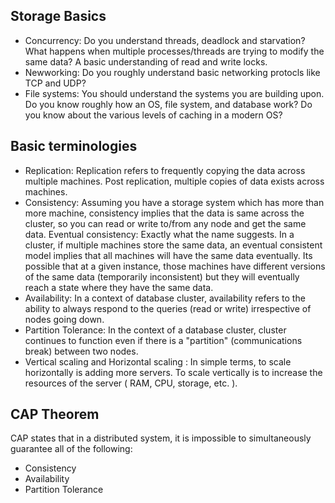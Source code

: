 ## Storage Basics
* Concurrency: Do you understand threads, deadlock and starvation? What happens when multiple processes/threads are trying to modify the same data? A basic understanding of read and write locks.
* Newworking: Do you roughly understand basic networking protocls like TCP and UDP?
* File systems: You should understand the systems you are building upon. Do you know roughly how an OS, file system, and database work? Do you know about the various levels of caching in a modern OS?

## Basic terminologies
* Replication: Replication refers to frequently copying the data across multiple machines. Post replication, multiple copies of data exists across machines. 
* Consistency: Assuming you have a storage system which has more than more machine, consistency implies that the data is same across the cluster, so you can read or write to/from any node and get the same data. Eventual consistency: Exactly what the name suggests. In a cluster, if multiple machines store the same data, an eventual consistent model implies that all machines will have the same data eventually. Its possible that at a given instance, those machines have different versions of the same data (temporarily inconsistent) but they will eventually reach a state where they have the same data.
* Availability: In a context of database cluster, availability refers to the ability to always respond to the queries (read or write) irrespective of nodes going down.
* Partition Tolerance: In the context of a database cluster, cluster continues to function even if there is a "partition" (communications break) between two nodes.
* Vertical scaling and Horizontal scaling : In simple terms, to scale horizontally is adding more servers. To scale vertically is to increase the resources of the server ( RAM, CPU, storage, etc. ). 

## CAP Theorem 
CAP states that in a distributed system, it is impossible to simultaneously guarantee all of the following:
* Consistency
* Availability
* Partition Tolerance